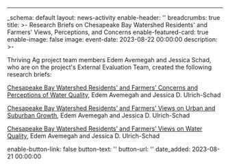 ---
_schema: default
layout: news-activity
enable-header: ''
breadcrumbs: true
title: >-
  Research Briefs on Chesapeake Bay Watershed Residents' and Farmers' Views,
  Perceptions, and Concerns
enable-featured-card: true
enable-image: false
image:
event-date: 2023-08-22 00:00:00
description: >-
  <p>Thriving Ag project team members Edem Avemegah and Jessica Schad, who are
  on the project&#39;s External Evaluation Team, created the following research
  briefs:</p>

  <p><a href="https://digitalcommons.usu.edu/canri_publications/1">Chesapeake
  Bay Watershed Residents’ and Farmers’ Concerns and Perceptions of Water
  Quality</a>, Edem Avemegah and Jessica D. Ulrich-Schad</p>

  <p><a href="https://digitalcommons.usu.edu/canri_publications/3">Chesapeake
  Bay Watershed Residents’ and Farmers’ Views on Urban and Suburban Growth</a>,
  Edem Avemegah and Jessica D. Ulrich-Schad</p>

  <p><a href="https://digitalcommons.usu.edu/canri_publications/2">Chesapeake
  Bay Watershed Residents’ and Farmers’ Views on Water Quality</a>, Edem
  Avemegah and Jessica D. Ulrich-Schad</p>
enable-button-link: false
button-text: ''
button-url: ''
date_added: 2023-08-21 00:00:00